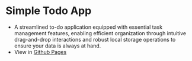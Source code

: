 # Simple Todo App
- A streamlined to-do application equipped with essential task management features, enabling efficient organization through intuitive drag-and-drop interactions and robust local storage operations to ensure your data is always at hand.
- View in [Github Pages](https://emre-boz.github.io/simple-todo-app/) 